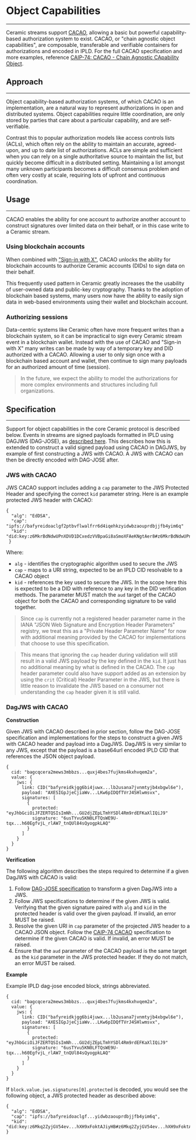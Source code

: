 # **Object Capabilities**
---

Ceramic streams support [CACAO](https://chainagnostic.org/CAIPs/caip-74), allowing a basic but powerful capability-based authorization system to exist. CACAO, or "chain agnostic object capabilities", are composable, transferable and verifiable containers for authorizations and encoded in IPLD.  For the full CACAO specification and more examples, reference [CAIP-74: CACAO - Chain Agnostic CApability Object](https://chainagnostic.org/CAIPs/caip-74).

## **Approach**

---

Object capability-based authorization systems, of which CACAO is an implementation, are a natural way to represent authorizations in open and distributed systems. Object capabilities require little coordination, are only stored by parties that care about a particular capability, and are self-verifiable. 

Contrast this to popular authorization models like access controls lists (ACLs), which often rely on the ability to maintain an accurate, agreed-upon, and up to date list of authorizations. ACLs are simple and sufficient when you can rely on a single authoritative source to maintain the list, but quickly become difficult in a distributed setting. Maintaining a list amongst many unknown participants becomes a difficult consensus problem and often very costly at scale, requiring lots of upfront and continuous coordination. 

## **Usage**

---

CACAO enables the ability for one account to authorize another account to construct signatures over limited data on their behalf, or in this case write to a Ceramic stream. 

### **Using blockchain accounts**

When combined with ["Sign-in with X"](https://chainagnostic.org/CAIPs/caip-122), CACAO unlocks the ability for blockchain accounts to authorize Ceramic accounts (DIDs) to sign data on their behalf. 

This frequently used pattern in Ceramic greatly increases the the usability of user-owned data and public-key cryptography. Thanks to the adoption of blockchain based systems, many users now have the ability to easily sign data in web-based environments using their wallet and blockchain account. 

### **Authorizing sessions**

Data-centric systems like Ceramic often have more frequent writes than a blockchain system, so it can be impractical to sign every Ceramic stream event in a blockchain wallet. Instead with the use of CACAO and "Sign-in with X" many writes can be made by way of a temporary key and DID authorized with a CACAO. Allowing a user to only sign once with a blockchain based account and wallet, then continue to sign many payloads for an authorized amount of time (session).

> In the future, we expect the ability to model the authorizations for more complex environments and structures including full organizations.


## **Specification**

---

Support for object capabilities in the core Ceramic protocol is described below. Events in streams are signed payloads formatted in IPLD using DAGJWS (DAG-JOSE), as [described here](../streams/event-log.md). This describes how this is extended to construct a valid signed payload using CACAO in DAGJWS, by example of first constructing a JWS with CACAO. A JWS with CACAO can then be directly encoded with DAG-JOSE after. 

### **JWS with CACAO**

JWS CACAO support includes adding a `cap` parameter to the JWS Protected Header and specifying the correct `kid` parameter string. Here is an example protected JWS header with CACAO:

```tsx
{ 
  "alg": "EdDSA",
  "cap": "ipfs://bafyreidoaclgf2ptbvflwalfrr6d4iqehkzyidwbzaouprdbjjfb4yim6q"
  "kid": "did:key:z6MkrBdNdwUPnXDVD1DCxedzVVBpaGi8aSmoXFAeKNgtAer8#z6MkrBdNdwUPnXDVD1DCxedzVVBpaGi8aSmoXFAeKNgtAer8"
 }
```

Where:

- `alg` - identifies the cryptographic algorithm used to secure the JWS
- `cap` - maps to a URI string, expected to be an IPLD CID resolvable to a CACAO object
- `kid` - references the key used to secure the JWS. In the scope here this is expected to be a DID with reference to any key in the DID verification methods. The parameter MUST match the `aud` target of the CACAO object for both the CACAO and corresponding signature to be valid together.


> Since `cap` is currently not a registered header parameter name in the IANA "JSON Web Signature and Encryption Header Parameters" registry, we treat this as a "Private Header Parameter Name" for now with additional meaning provided by the CACAO for implementations that choose to use this specification.

>This means that ignoring the `cap` header during validation will still result in a valid JWS payload by the key defined in the `kid`. It just has no additional meaning by what is defined in the CACAO. The `cap` header parameter could also have support added as an extension by using the `crit` (Critical) Header Parameter in the JWS, but there is little reason to invalidate the JWS based on a consumer not understanding the `cap` header given it is still valid.

### **DagJWS with CACAO**

**Construction**

Given JWS with CACAO described in prior section, follow the DAG-JOSE specification and implementations for the steps to construct a given JWS with CACAO header and payload into a DagJWS. DagJWS is very similar to any JWS, except that the payload is a base64url encoded IPLD CID that references the JSON object payload.

```tsx
{ 
  cid: "bagcqcera2mews3mbbzs...quxj4bes7fujkms4kxhvqem2a",
  value: {
    jws: { 
      link: CID("bafyreidkjgg6bi4juwx...lb2usana7jvnmtyjb4xbgwl6e"),
      payload: "AXESIGpJjeCjiaWv...LKw6pIDQfTVrJ4SHlwmsvx", 
      signatures: [
        {
          protected: "eyJhbGciOiJFZERTQSIsImNh...GU2djZEpLTmhYSDl4Rm9rdEFKaXlIQiJ9"
          signature: "6usTYvu5KN0LFTQsWE9U-tqx...h60EgfvjL_rlAW7_tnQUl84sQyogpkLAQ"
        }
      ]
    }
  }
}
```

**Verification**

The following algorithm describes the steps required to determine if a given DagJWS with CACAO is valid:

1. Follow [DAG-JOSE specification](https://ipld.io/specs/codecs/dag-jose/spec/) to transform a given DagJWS into a JWS.
2. Follow JWS specifications to determine if the given JWS is valid. Verifying that the given signature paired with `alg` and `kid` in the protected header is valid over the given payload. If invalid, an error MUST be raised.
3. Resolve the given URI in `cap` parameter of the projected JWS header to a CACAO JSON object. Follow the [CAIP-74 CACAO](https://chainagnostic.org/CAIPs/caip-74) specification to determine if the given CACAO is valid. If invalid, an error MUST be raised.
4. Ensure that the `aud` parameter of the CACAO payload is the same target as the `kid` parameter in the JWS protected header. If they do not match, an error MUST be raised.

**Example**

Example IPLD dag-jose encoded block, strings abbreviated.

```tsx
{ 
  cid: "bagcqcera2mews3mbbzs...quxj4bes7fujkms4kxhvqem2a",
  value: {
    jws: { 
      link: CID("bafyreidkjgg6bi4juwx...lb2usana7jvnmtyjb4xbgwl6e"),
      payload: "AXESIGpJjeCjiaWv...LKw6pIDQfTVrJ4SHlwmsvx", 
      signatures: [
        {
          protected: "eyJhbGciOiJFZERTQSIsImNh...GU2djZEpLTmhYSDl4Rm9rdEFKaXlIQiJ9"
          signature: "6usTYvu5KN0LFTQsWE9U-tqx...h60EgfvjL_rlAW7_tnQUl84sQyogpkLAQ"
        }
      ]
    }
  }
}
```

If `block.value.jws.signatures[0].protected` is decoded, you would see the following object, a JWS protected header as described above:

```tsx
{
  "alg": "EdDSA",
  "cap": "ipfs://bafyreidoaclgf...yidwbzaouprdbjjfb4yim6q",
  "kid": "did:key:z6Mkq2ZyjGV54ev...hXH9xFoktAJiyHB#z6Mkq2ZyjGV54ev...hXH9xFoktAJiyHB"
}
```
